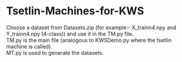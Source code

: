 # Tsetlin-Machines-for-KWS
Choose a dataset from Datasets.zip (for example:- X_trainn4.npy and Y_trainn4.npy (4-class)) and use it in the TM.py file.  
TM.py is the main file (analogous to KWSDemo.py where the tsetlin machine is called).  
MT.py is used to generate the datasets.
